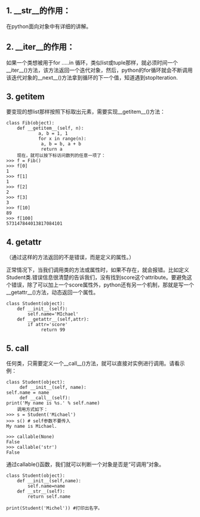 ## 1. __str__的作用：

在python面向对象中有详细的讲解。

## 2. __iter__的作用：

如果一个类想被用于for .....in 循环，类似list或tuple那样，就必须时间一个__iter__()方法，该方法返回一个迭代对象，然后，python的for循环就会不断调用该迭代对象的__next__()方法拿到循环的下一个值，知道遇到stopIteration.

## 3. __getitem__
要变现的想list那样按照下标取出元素，需要实现__getitem__()方法：
```shell
class Fib(object):
    def __getitem__(self, n):
            a, b = 1, 1
            for x in range(n):
             a, b = b, a + b
             return a
    现在，就可以按下标访问数列的任意一项了：
>>> f = Fib()
>>> f[0]
1
>>> f[1]
1
>>> f[2]
2
>>> f[3]
3
>>> f[10]
89
>>> f[100]
573147844013817084101

```

## 4. __getattr__                
（通过这样的方法返回的不是错误，而是定义的属性。）

正常情况下，当我们调用类的方法或属性时，如果不存在，就会报错。比如定义Student类.错误信息很清楚的告诉我们，没有找到score这个attribute。要避免这个错误，除了可以加上一个score属性外，python还有另一个机制，那就是写一个__getattr__()方法，动态返回一个属性。
```shell
class Student(object):
    def __init__(self):
        self.name='MIchael'
    def __getattr__(self,attr):
        if attr='score'
             return 99

```                                            
## 5. __call__
任何类，只需要定义一个__call__()方法，就可以直接对实例进行调用。请看示例：
```shell
class Student(object):
     def __init__(self, name):
self.name = name
     def __call__(self):
print('My name is %s.' % self.name)
    调用方式如下：
>>> s = Student('Michael')
>>> s() # self参数不要传入
My name is Michael.

>>> callable(None)
False
>>> callable('str')
False

```
通过callable()函数，我们就可以判断一个对象是否是“可调用”对象。
```shell
class Student(object):
    def __init__(self,name):
        self.name=name
    def __str__(self):
        return self.name

print(Student('Michel')) #打印出名字。
```



















